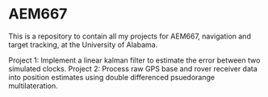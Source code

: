# AEM667

This is a repository to contain all my projects for AEM667, navigation and target tracking,
at the University of Alabama.

Project 1: Implement a linear kalman filter to estimate the error between two simulated clocks.
Project 2: Process raw GPS base and rover receiver data into position estimates using double differenced psuedorange multilateration.
